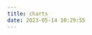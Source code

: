```yaml
---
title: charts
date: 2023-05-14 10:29:55
---
```

<!-- 文章发布时间统计图 -->
<div id="posts-chart" data-start="2021-01" style="border-radius: 8px; height: 300px; padding: 10px;"></div>
<!-- 文章标签统计图 -->
<div id="tags-chart" data-length="10" style="border-radius: 8px; height: 300px; padding: 10px;"></div>
<!-- 文章分类统计图 -->
<div id="categories-chart" data-parent="true" style="border-radius: 8px; height: 300px; padding: 10px;"></div>